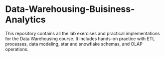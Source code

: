 # Data-Warehousing-Buisiness-Analytics
This repository contains all the lab exercises and practical implementations for the Data Warehousing course. It includes hands-on practice with ETL processes, data modeling, star and snowflake schemas, and OLAP operations.
